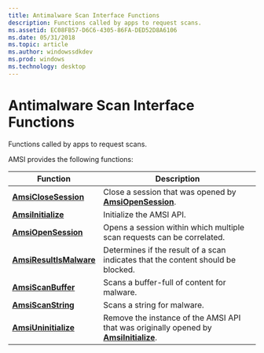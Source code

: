 ```yaml
---
title: Antimalware Scan Interface Functions
description: Functions called by apps to request scans.
ms.assetid: EC08FB57-D6C6-4305-86FA-DED52D8A6106
ms.date: 05/31/2018
ms.topic: article
ms.author: windowssdkdev
ms.prod: windows
ms.technology: desktop
---
```


# Antimalware Scan Interface Functions

Functions called by apps to request scans.

AMSI provides the following functions:



| Function                                           | Description                                                                                                            |
|----------------------------------------------------|------------------------------------------------------------------------------------------------------------------------|
| [**AmsiCloseSession**](/windows/win32/amsi/nf-amsi-amsiclosesession?branch=master)       | Close a session that was opened by [**AmsiOpenSession**](/windows/win32/amsi/nf-amsi-amsiopensession?branch=master).<br/>                              |
| [**AmsiInitialize**](/windows/win32/amsi/nf-amsi-amsiinitialize?branch=master)           | Initialize the AMSI API.<br/>                                                                                    |
| [**AmsiOpenSession**](/windows/win32/amsi/nf-amsi-amsiopensession?branch=master)         | Opens a session within which multiple scan requests can be correlated.<br/>                                      |
| [**AmsiResultIsMalware**](/windows/win32/amsi/nf-amsi-amsiresultismalware?branch=master) | Determines if the result of a scan indicates that the content should be blocked.<br/>                            |
| [**AmsiScanBuffer**](/windows/win32/amsi/nf-amsi-amsiscanbuffer?branch=master)           | Scans a buffer-full of content for malware.<br/>                                                                 |
| [**AmsiScanString**](/windows/win32/amsi/nf-amsi-amsiscanstring?branch=master)           | Scans a string for malware.<br/>                                                                                 |
| [**AmsiUninitialize**](/windows/win32/amsi/nf-amsi-amsiuninitialize?branch=master)       | Remove the instance of the AMSI API that was originally opened by [**AmsiInitialize**](/windows/win32/amsi/nf-amsi-amsiinitialize?branch=master).<br/> |



 

 

 





